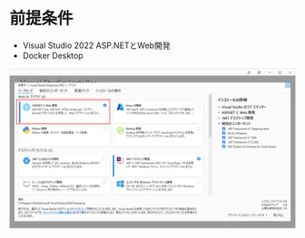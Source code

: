 ﻿# 前提条件
- Visual Studio 2022 ASP.NETとWeb開発
- Docker Desktop

![Visual Studio 2022](../Images/Prerequisites-1.png)
